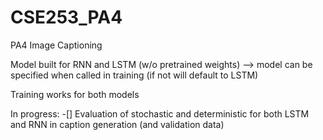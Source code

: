 # CSE253_PA4
PA4 Image Captioning

Model built for RNN and LSTM (w/o pretrained weights) --> model can be specified when called in training (if not will default to LSTM)

Training works for both models

In progress:
-[] Evaluation of stochastic and deterministic for both LSTM and RNN in caption generation (and validation data)
  
 
